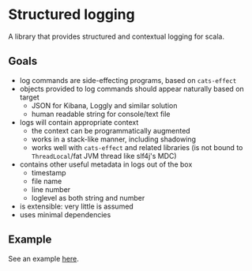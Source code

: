 # Structured logging
A library that provides structured and contextual logging for scala.

## Goals
 * log commands are side-effecting programs, based on `cats-effect`
 * objects provided to log commands should appear naturally based on target
   * JSON for Kibana, Loggly and similar solution
   * human readable string for console/text file
 * logs will contain appropriate context
   * the context can be programmatically augmented
   * works in a stack-like manner, including shadowing
   * works well with `cats-effect` and related libraries (is not bound to `ThreadLocal`/fat JVM thread like slf4j's MDC)
 * contains other useful metadata in logs out of the box
   * timestamp
   * file name
   * line number
   * loglevel as both string and number
 * is extensible: very little is assumed
 * uses minimal dependencies
 
 ## Example
 
 See an example [here](example).